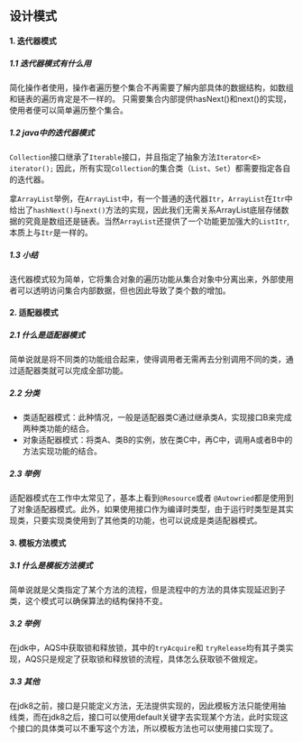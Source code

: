 ## 设计模式
#### 1. 迭代器模式
##### 1.1 迭代器模式有什么用
简化操作者使用，操作者遍历整个集合不再需要了解内部具体的数据结构，如数组和链表的遍历肯定是不一样的。
只需要集合内部提供hasNext()和next()的实现，使用者便可以简单遍历整个集合。

##### 1.2 java中的迭代器模式

`Collection`接口继承了`Iterable`接口，并且指定了抽象方法`Iterator<E> iterator();` 因此，所有实现`Collection`的集合类（`List`、`Set`）都需要指定各自的迭代器。

拿`ArrayList`举例，在`ArrayList`中，有一个普通的迭代器`Itr`，`ArrayList`在`Itr`中给出了`hashNext()`与`next()`方法的实现，因此我们无需关系ArrayList底层存储数据的究竟是数组还是链表。当然`ArrayList`还提供了一个功能更加强大的`ListItr`,本质上与`Itr`是一样的。

##### 1.3 小结

迭代器模式较为简单，它将集合对象的遍历功能从集合对象中分离出来，外部使用者可以透明访问集合内部数据，但也因此导致了类个数的增加。

#### 2. 适配器模式

##### 2.1 什么是适配器模式

简单说就是将不同类的功能组合起来，使得调用者无需再去分别调用不同的类，通过适配器类就可以完成全部功能。

##### 2.2 分类

- 类适配器模式：此种情况，一般是适配器类C通过继承类A，实现接口B来完成两种类功能的结合。
- 对象适配器模式：将类A、类B的实例，放在类C中，再C中，调用A或者B中的方法实现功能的结合。

##### 2.3 举例

适配器模式在工作中太常见了，基本上看到`@Resource`或者 `@Autowried`都是使用到了对象适配器模式。此外，如果使用接口作为编译时类型，由于运行时类型是其实现类，只要实现类使用到了其他类的功能，也可以说成是类适配器模式。

#### 3. 模板方法模式

##### 3.1 什么是模板方法模式

简单说就是父类指定了某个方法的流程，但是流程中的方法的具体实现延迟到子类，这个模式可以确保算法的结构保持不变。

##### 3.2 举例

在jdk中，AQS中获取锁和释放锁，其中的`tryAcquire`和 `tryRelease`均有其子类实现，AQS只是规定了获取锁和释放锁的流程，具体怎么获取锁不做规定。

##### 3.3 其他

在jdk8之前，接口是只能定义方法，无法提供实现的，因此模板方法只能使用抽线类，而在jdk8之后，接口可以使用default关键字去实现某个方法，此时实现这个接口的具体类可以不重写这个方法，所以模板方法也可以使用接口实现了。
